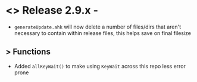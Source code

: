 # <> Release 2.9.x - 
- `generateUpdate.ahk` will now delete a number of files/dirs that aren't necessary to contain within release files, this helps save on final filesize

## > Functions
- Added `allKeyWait()` to make using `KeyWait` across this repo less error prone